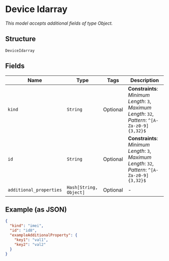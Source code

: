
# Device Idarray

*This model accepts additional fields of type Object.*

## Structure

`DeviceIdarray`

## Fields

| Name | Type | Tags | Description |
|  --- | --- | --- | --- |
| `kind` | `String` | Optional | **Constraints**: *Minimum Length*: `3`, *Maximum Length*: `32`, *Pattern*: `^[A-Za-z0-9]{3,32}$` |
| `id` | `String` | Optional | **Constraints**: *Minimum Length*: `3`, *Maximum Length*: `32`, *Pattern*: `^[A-Za-z0-9]{3,32}$` |
| `additional_properties` | `Hash[String, Object]` | Optional | - |

## Example (as JSON)

```json
{
  "kind": "imei",
  "id": "id8",
  "exampleAdditionalProperty": {
    "key1": "val1",
    "key2": "val2"
  }
}
```

